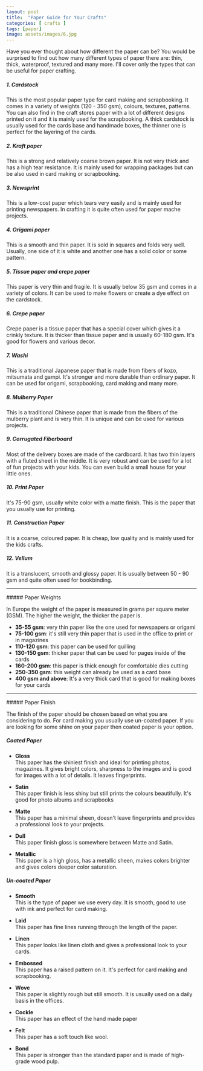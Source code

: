 ```yaml
---
layout: post
title:  "Paper Guide for Your Crafts"
categories: [ crafts ]
tags: [paper]
image: assets/images/6.jpg
---
```


Have you ever thought about how different the paper can be? You would be surprised to find out how many different types of paper there are: thin, thick, waterproof, textured and many more.
I'll cover only the types that can be useful for paper crafting.

##### 1. Cardstock
This is the most popular paper type for card making and scrapbooking. It comes in a variety of weights (120 - 350 gsm), colours, textures, patterns.
You can also find in the craft stores paper with a lot of different designs printed on it and it is mainly used for the scrapbooking.
A thick cardstock is usually used for the cards base and handmade boxes, the thinner one is perfect for the layering of the cards.

##### 2. Kraft paper

This is a strong and relatively coarse brown paper. It is not very thick and has a high tear resistance.
It is mainly used for wrapping packages but can be also used in card making or scrapbooking.

##### 3. Newsprint
This is a low-cost paper which tears very easily and is mainly used for printing newspapers. In crafting it is quite often used for paper mache projects.

##### 4. Origami paper
This is a smooth and thin paper. It is sold in squares and folds very well. Usually, one side of it is white and another one has a solid color or some pattern.

##### 5. Tissue paper and crepe paper
This paper is very thin and fragile. It is usually below 35 gsm and comes in a variety of colors. It can be used to make flowers or create a dye effect on the cardstock.

##### 6. Crepe paper
Crepe paper is a tissue paper that has a special cover which gives it a crinkly texture. It is thicker than tissue paper and is usually 60-180 gsm.
It's good for flowers and various decor.

##### 7. Washi
This is a traditional Japanese paper that is made from fibers of kozo, mitsumata and gampi. It's stronger and more durable than ordinary paper.  It can be used for origami, scrapbooking, card making and many more.

##### 8. Mulberry Paper
This is a traditional Chinese paper that is made from the fibers of the mulberry plant and is very thin. It is unique and can be used for various projects.

##### 9. Corrugated Fiberboard
Most of the delivery boxes are made of the cardboard. It has two thin layers with a fluted sheet in the middle.
It is very robust and can be used for a lot of fun projects with your kids. You can even build a small house for your little ones.

##### 10. Print Paper
It's 75-90 gsm, usually white color with a matte finish. This is the paper that you usually use for printing.

##### 11. Construction Paper
It is a coarse, coloured paper. It is cheap, low quality and is mainly used for the kids crafts.

##### 12. Vellum
It is a translucent, smooth and glossy paper. It is  usually between 50 - 90 gsm and quite often used for bookbinding.

<hr/>
##### Paper Weights

In Europe the weight of the paper is measured in grams per square meter (GSM). The higher the weight, the thicker the paper is.

- **35-55 gsm**: very thin paper like the one used for newspapers or origami
- **75-100 gsm**: it's still very thin paper that is used in the office to print or in magazines
- **110-120 gsm**: this paper can be used for quilling
- **130-150 gsm**: thicker paper that can be used for pages inside of the cards
- **160-200 gsm**: this paper is thick enough for comfortable dies cutting
- **250-350 gsm**:	this weight can already be used as a card base
- **400 gsm and above**: It's a very thick card that is good for making boxes for your cards

<hr/>
##### Paper Finish

The finish of the paper should be chosen based on what you are considering to do. For card making you usually use un-coated paper. If you are looking for some shine on your paper then coated paper is your option.

##### Coated Paper

- **Gloss**<br/>
This paper has the shiniest finish and ideal for printing photos, magazines. It gives bright colors, sharpness to the images and is good for images with a lot of details. It leaves fingerprints.

- **Satin**<br/>
This paper finish is less shiny but still prints the colours beautifully.  It's good for photo albums and scrapbooks

- **Matte**<br/>
This paper has a minimal sheen, doesn't leave fingerprints and provides a professional look to your projects.

- **Dull**<br/>
This paper finish gloss is somewhere between Matte and Satin.

- **Metallic**<br/>
This paper is a high gloss, has a metallic sheen, makes colors brighter and gives colors deeper color saturation.

##### Un-coated Paper

- **Smooth**<br/>
This is the type of paper we use every day. It is smooth, good to use with ink and perfect for card making.

- **Laid**<br/>
This paper has fine lines running through the length of the paper.

- **Linen**<br/>
This paper looks like linen cloth and gives a professional look to your cards.

- **Embossed**<br/>
This paper has a raised pattern on it. It's perfect for card making and scrapbooking.

- **Wove**<br/>
This paper is slightly rough but still smooth. It is usually used on a daily basis in the offices.

- **Cockle**<br/>
This paper has an effect of the hand made paper

- **Felt**<br/>
This paper has a soft touch like wool.

- **Bond**<br/>
This paper is stronger than the standard paper and is made of high-grade wood pulp.





